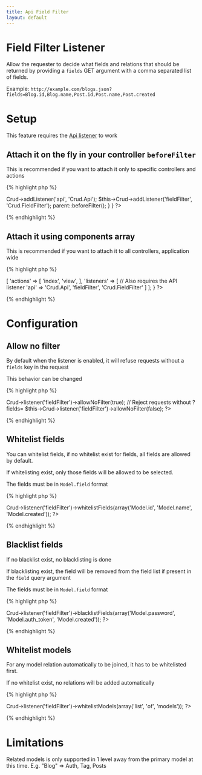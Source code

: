 ```yaml
---
title: Api Field Filter
layout: default
---
```


# Field Filter Listener

Allow the requester to decide what fields and relations that should be
returned by providing a `fields` GET argument with a comma separated list of fields.

Example: `http://example.com/blogs.json?fields=Blog.id,Blog.name,Post.id,Post.name,Post.created`

# Setup

This feature requires the [Api listener]({{site.url}}/docs/listeners/api.html) to work

## Attach it on the fly in your controller `beforeFilter`

This is recommended if you want to attach it only to specific controllers and actions

{% highlight php %}
<?php
class SamplesController extends AppController {

	public function beforeFilter() {
		// Also requires the API listener
		$this->Crud->addListener('api', 'Crud.Api');
		$this->Crud->addListener('fieldFilter', 'Crud.FieldFilter');

		parent::beforeFilter();
	}
}
?>
{% endhighlight %}

## Attach it using components array

This is recommended if you want to attach it to all controllers, application wide

{% highlight php %}
<?php
class SamplesController extends AppController {

	public $components = [
		'RequestHandler',
		'Crud.Crud' => [
			'actions' => [
				'index',
				'view',
			],
			'listeners' => [
				// Also requires the API listener
				'api' => 'Crud.Api',
				'fieldFilter', 'Crud.FieldFilter'
			]
		];

}
?>
{% endhighlight %}

# Configuration

## Allow no filter

By default when the listener is enabled, it will refuse requests without a `fields` key in the request

This behavior can be changed

{% highlight php %}
<?php
// Allow request without ?fields=
$this->Crud->listener('fieldFilter')->allowNoFilter(true);

// Reject requests without ?fields=
$this->Crud->listener('fieldFilter')->allowNoFilter(false);
?>
{% endhighlight %}

## Whitelist fields

You can whitelist fields, if no whitelist exist for fields, all fields are allowed by default.

If whitelisting exist, only those fields will be allowed to be selected.

The fields must be in `Model.field` format

{% highlight php %}
<?php
$this->Crud->listener('fieldFilter')->whitelistFields(array('Model.id', 'Model.name', 'Model.created'));
?>
{% endhighlight %}

## Blacklist fields

If no blacklist exist, no blacklisting is done

If blacklisting exist, the field will be removed from the field list if present in the `field` query argument

The fields must be in `Model.field` format

{% highlight php %}
<?php
$this->Crud->listener('fieldFilter')->blacklistFields(array('Model.password', 'Model.auth_token', 'Model.created'));
?>
{% endhighlight %}

## Whitelist models

For any model relation automatically to be joined, it has to be whitelisted first.

If no whitelist exist, no relations will be added automatically

{% highlight php %}
<?php
$this->Crud->listener('fieldFilter')->whitelistModels(array('list', 'of', 'models'));
?>
{% endhighlight %}

# Limitations

Related models is only supported in 1 level away from the primary model at this time. E.g. "Blog" => Auth, Tag, Posts
